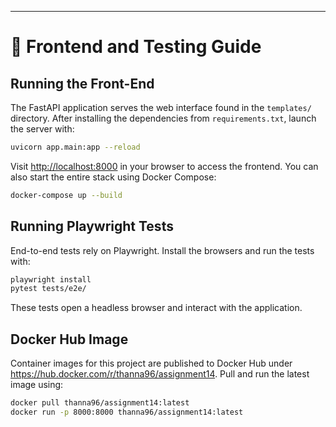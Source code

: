 ---

# 🚀 Frontend and Testing Guide

## Running the Front-End

The FastAPI application serves the web interface found in the `templates/` directory.
After installing the dependencies from `requirements.txt`, launch the server with:

```bash
uvicorn app.main:app --reload
```

Visit <http://localhost:8000> in your browser to access the frontend.
You can also start the entire stack using Docker Compose:

```bash
docker-compose up --build
```

## Running Playwright Tests

End-to-end tests rely on Playwright. Install the browsers and run the tests with:

```bash
playwright install
pytest tests/e2e/
```

These tests open a headless browser and interact with the application.

## Docker Hub Image

Container images for this project are published to Docker Hub under
https://hub.docker.com/r/thanna96/assignment14.
Pull and run the latest image using:

```bash
docker pull thanna96/assignment14:latest
docker run -p 8000:8000 thanna96/assignment14:latest
```